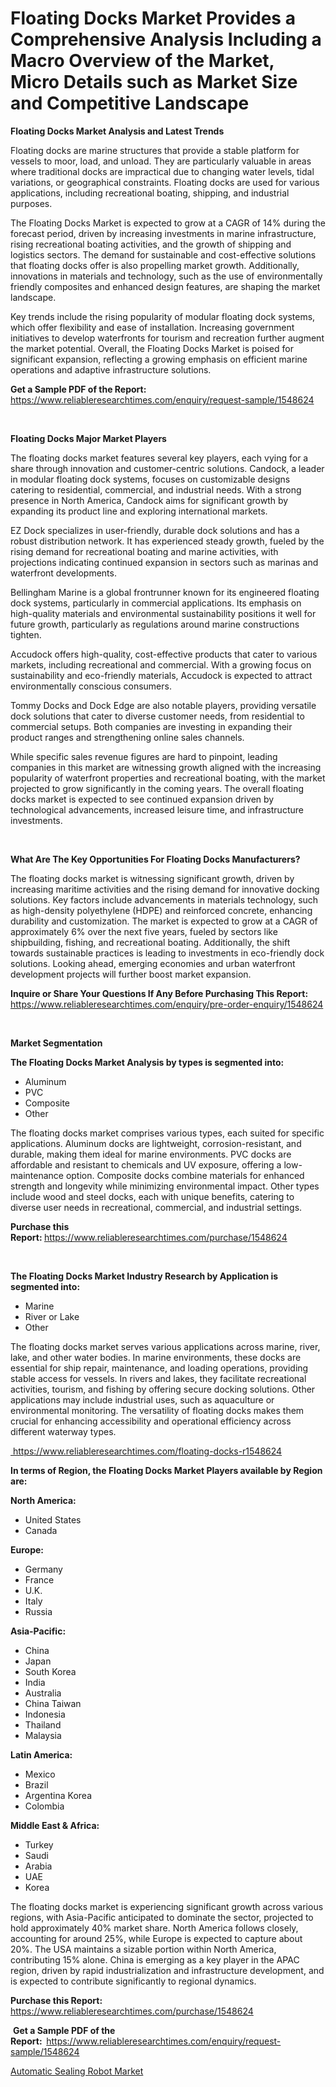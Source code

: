 <p><h1>Floating Docks Market Provides a Comprehensive Analysis Including a Macro Overview of the Market, Micro Details such as Market Size and Competitive Landscape</h1></p><p><strong>Floating Docks Market Analysis and Latest Trends</strong></p>
<p><p>Floating docks are marine structures that provide a stable platform for vessels to moor, load, and unload. They are particularly valuable in areas where traditional docks are impractical due to changing water levels, tidal variations, or geographical constraints. Floating docks are used for various applications, including recreational boating, shipping, and industrial purposes.</p><p>The Floating Docks Market is expected to grow at a CAGR of 14% during the forecast period, driven by increasing investments in marine infrastructure, rising recreational boating activities, and the growth of shipping and logistics sectors. The demand for sustainable and cost-effective solutions that floating docks offer is also propelling market growth. Additionally, innovations in materials and technology, such as the use of environmentally friendly composites and enhanced design features, are shaping the market landscape.</p><p>Key trends include the rising popularity of modular floating dock systems, which offer flexibility and ease of installation. Increasing government initiatives to develop waterfronts for tourism and recreation further augment the market potential. Overall, the Floating Docks Market is poised for significant expansion, reflecting a growing emphasis on efficient marine operations and adaptive infrastructure solutions.</p></p>
<p><strong>Get a Sample PDF of the Report:&nbsp;</strong> <a href="https://www.reliableresearchtimes.com/enquiry/request-sample/1548624?utm_campaign=3556&utm_medium=2&utm_source=Github&utm_content=ia&utm_term=10042025&utm_id=floating-docks">https://www.reliableresearchtimes.com/enquiry/request-sample/1548624</a></p>
<p>&nbsp;</p>
<p><strong>Floating Docks Major Market Players</strong></p>
<p><p>The floating docks market features several key players, each vying for a share through innovation and customer-centric solutions. Candock, a leader in modular floating dock systems, focuses on customizable designs catering to residential, commercial, and industrial needs. With a strong presence in North America, Candock aims for significant growth by expanding its product line and exploring international markets.</p><p>EZ Dock specializes in user-friendly, durable dock solutions and has a robust distribution network. It has experienced steady growth, fueled by the rising demand for recreational boating and marine activities, with projections indicating continued expansion in sectors such as marinas and waterfront developments.</p><p>Bellingham Marine is a global frontrunner known for its engineered floating dock systems, particularly in commercial applications. Its emphasis on high-quality materials and environmental sustainability positions it well for future growth, particularly as regulations around marine constructions tighten.</p><p>Accudock offers high-quality, cost-effective products that cater to various markets, including recreational and commercial. With a growing focus on sustainability and eco-friendly materials, Accudock is expected to attract environmentally conscious consumers.</p><p>Tommy Docks and Dock Edge are also notable players, providing versatile dock solutions that cater to diverse customer needs, from residential to commercial setups. Both companies are investing in expanding their product ranges and strengthening online sales channels.</p><p>While specific sales revenue figures are hard to pinpoint, leading companies in this market are witnessing growth aligned with the increasing popularity of waterfront properties and recreational boating, with the market projected to grow significantly in the coming years. The overall floating docks market is expected to see continued expansion driven by technological advancements, increased leisure time, and infrastructure investments.</p></p>
<p>&nbsp;</p>
<p><strong>What Are The Key Opportunities For Floating Docks Manufacturers?</strong></p>
<p><p>The floating docks market is witnessing significant growth, driven by increasing maritime activities and the rising demand for innovative docking solutions. Key factors include advancements in materials technology, such as high-density polyethylene (HDPE) and reinforced concrete, enhancing durability and customization. The market is expected to grow at a CAGR of approximately 6% over the next five years, fueled by sectors like shipbuilding, fishing, and recreational boating. Additionally, the shift towards sustainable practices is leading to investments in eco-friendly dock solutions. Looking ahead, emerging economies and urban waterfront development projects will further boost market expansion.</p></p>
<p><strong>Inquire or Share Your Questions If Any Before Purchasing This Report:</strong> <a href="https://www.reliableresearchtimes.com/enquiry/pre-order-enquiry/1548624?utm_campaign=3556&utm_medium=2&utm_source=Github&utm_content=ia&utm_term=10042025&utm_id=floating-docks">https://www.reliableresearchtimes.com/enquiry/pre-order-enquiry/1548624</a></p>
<p>&nbsp;</p>
<p><strong>Market Segmentation</strong></p>
<p><strong>The Floating Docks Market Analysis by types is segmented into:</strong></p>
<p><ul><li>Aluminum</li><li>PVC</li><li>Composite</li><li>Other</li></ul></p>
<p><p>The floating docks market comprises various types, each suited for specific applications. Aluminum docks are lightweight, corrosion-resistant, and durable, making them ideal for marine environments. PVC docks are affordable and resistant to chemicals and UV exposure, offering a low-maintenance option. Composite docks combine materials for enhanced strength and longevity while minimizing environmental impact. Other types include wood and steel docks, each with unique benefits, catering to diverse user needs in recreational, commercial, and industrial settings.</p></p>
<p><strong>Purchase this Report:&nbsp;</strong><a href="https://www.reliableresearchtimes.com/purchase/1548624?utm_campaign=3556&utm_medium=2&utm_source=Github&utm_content=ia&utm_term=10042025&utm_id=floating-docks">https://www.reliableresearchtimes.com/purchase/1548624</a></p>
<p>&nbsp;</p>
<p><strong>The Floating Docks Market Industry Research by Application is segmented into:</strong></p>
<p><ul><li>Marine</li><li>River or Lake</li><li>Other</li></ul></p>
<p><p>The floating docks market serves various applications across marine, river, lake, and other water bodies. In marine environments, these docks are essential for ship repair, maintenance, and loading operations, providing stable access for vessels. In rivers and lakes, they facilitate recreational activities, tourism, and fishing by offering secure docking solutions. Other applications may include industrial uses, such as aquaculture or environmental monitoring. The versatility of floating docks makes them crucial for enhancing accessibility and operational efficiency across different waterway types.</p></p>
<p><a href="https://www.reliableresearchtimes.com/floating-docks-r1548624?utm_campaign=3556&utm_medium=2&utm_source=Github&utm_content=ia&utm_term=10042025&utm_id=floating-docks">&nbsp;https://www.reliableresearchtimes.com/floating-docks-r1548624</a></p>
<p><strong>In terms of Region, the Floating Docks Market Players available by Region are:</strong></p>
<p>
    <p> <strong> North America: </strong>
        <ul>
            <li>United States</li>
            <li>Canada</li>
        </ul>
        </p> 
    <p> <strong> Europe: </strong>
        <ul>
            <li>Germany</li>
            <li>France</li>
            <li>U.K.</li>
            <li>Italy</li>
            <li>Russia</li>
        </ul>
        </p> 
    <p> <strong> Asia-Pacific: </strong>
        <ul>
            <li>China</li>
            <li>Japan</li>
            <li>South Korea</li>
            <li>India</li>
            <li>Australia</li>
            <li>China Taiwan</li>
            <li>Indonesia</li>
            <li>Thailand</li>
            <li>Malaysia</li>
        </ul>
        </p> 
    <p> <strong> Latin America: </strong>
        <ul>
            <li>Mexico</li>
            <li>Brazil</li>
            <li>Argentina Korea</li>
            <li>Colombia</li>
        </ul>
        </p> 
    <p> <strong> Middle East & Africa: </strong>
        <ul>
            <li>Turkey</li>
            <li>Saudi</li>
            <li>Arabia</li>
            <li>UAE</li>
            <li>Korea</li>
        </ul>
    </p>
    </p>
<p><p>The floating docks market is experiencing significant growth across various regions, with Asia-Pacific anticipated to dominate the sector, projected to hold approximately 40% market share. North America follows closely, accounting for around 25%, while Europe is expected to capture about 20%. The USA maintains a sizable portion within North America, contributing 15% alone. China is emerging as a key player in the APAC region, driven by rapid industrialization and infrastructure development, and is expected to contribute significantly to regional dynamics.</p></p>
<p><strong>Purchase this Report: </strong><a href="https://www.reliableresearchtimes.com/purchase/1548624?utm_campaign=3556&utm_medium=2&utm_source=Github&utm_content=ia&utm_term=10042025&utm_id=floating-docks">https://www.reliableresearchtimes.com/purchase/1548624</a></p>
<p>&nbsp;<strong>Get a Sample PDF of the Report:&nbsp;&nbsp;</strong><a href="https://www.reliableresearchtimes.com/enquiry/request-sample/1548624?utm_campaign=3556&utm_medium=2&utm_source=Github&utm_content=ia&utm_term=10042025&utm_id=floating-docks">https://www.reliableresearchtimes.com/enquiry/request-sample/1548624</a></p>
<p><strong></strong></p>
<p><p><a href="https://github.com/kaniselway4c/Market-Research-Report-List-1/blob/main/automatic-sealing-robot-market.md?utm_campaign=3556&utm_medium=2&utm_source=Github&utm_content=ia&utm_term=10042025&utm_id=floating-docks">Automatic Sealing Robot Market</a></p></p>
